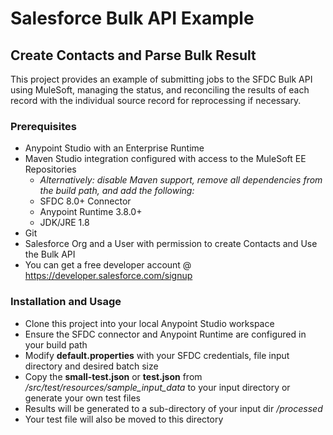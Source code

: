 # Salesforce Bulk API Example
## Create Contacts and Parse Bulk Result

This project provides an example of submitting jobs to the SFDC Bulk API using MuleSoft, managing the status, and reconciling the results of each record with the individual source record for reprocessing if necessary.

### Prerequisites
- Anypoint Studio with an Enterprise Runtime
- Maven Studio integration configured with access to the MuleSoft EE Repositories
  -  *Alternatively: disable Maven support, remove all dependencies from the build path, and add the following:*
    -  SFDC 8.0+ Connector
    -  Anypoint Runtime 3.8.0+
    -  JDK/JRE 1.8
- Git
- Salesforce Org and a User with permission to create Contacts and Use the Bulk API
-  You can get a free developer account @ https://developer.salesforce.com/signup

### Installation and Usage
- Clone this project into your local Anypoint Studio workspace
- Ensure the SFDC connector and Anypoint Runtime are configured in your build path
- Modify **default.properties** with your SFDC credentials, file input directory and desired batch size
- Copy the **small-test.json** or **test.json** from */src/test/resources/sample_input_data* to your input directory or generate your own test files
- Results will be generated to a sub-directory of your input dir */processed*
- Your test file will also be moved to this directory
